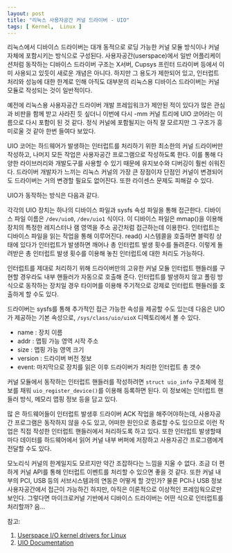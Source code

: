 ```yaml
---
layout: post
title: "리눅스 사용자공간 커널 드라이버 - UIO"
tags: [ Kernel,  Linux ]
---
```


리눅스에서 디바이스 드라이버는 대개 동적으로 로딩 가능한 커널 모듈 방식이나 커널 자체에 포함시키는 방식으로 구성된다. 사용자공간(userspace)에서 일반 어플리케이션처럼 동작하는 디바이스 드라이버 구조는 X서버, Cupsys 프린터 드라이버 등에서 이미 사용되고 있듯이 새로운 개념은 아니다. 하지만 그 용도가 제한되어 있고, 인터럽트 처리와 성능에 대한 한계로 인해 아직도 대부분의 리눅스용 디바이스 드라이버는 커널 모듈로 작성되는 것이 일반적이다.

예전에 리눅스용 사용자공간 드라이버 개발 프레임워크가 제안된 적이 있다가 많은 관심과 비판을 함께 받고 사라진 듯 싶더니 이번에 다시 -mm 커널 트리에 UIO 코어라는 이름으로 다시 포함이 된 것 같다. 정식 커널에 포함될지는 아직 잘 모르지만 그 구조가 흥미로울 것 같아 한번 들여다 보았다.

UIO 코어는 하드웨어가 발생하는 인터럽트를 처리하기 위한 최소한의 커널 드라이버만 작성하고, 나머지 모든 작업은 사용자공간 프로그램으로 작성하도록 한다. 이를 통해 다양한 라이브러리와 개발도구를 사용할 수 있기 때문에 유지보수와 디버깅이 훨씬 쉬워진다. 드라이버 개발자가 느끼는 리눅스 커널의 가장 큰 장점이자 단점인 커널이 변경되어도 드라이버는 거의 변경할 필요도 없어진다. 또한 라이센스 문제도 피해갈 수 있다.

UIO가 동작하는 방식은 다음과 같다.

각각의 UIO 장치는 하나의 디바이스 파일과 sysfs 속성 파일을 통해 접근한다. 디바이스 파일 이름은 `/dev/uio0`, `/dev/uio1` 식이다. 이 디바이스 파일은 mmap()을 이용해 장치의 특정한 레지스터나 램 영역을 주소 공간처럼 접근하는데 이용한다. 인터럽트는 디바이스 파일을 읽는 작업을 통해 이루어진다. read() 시스템콜을 호출하면 블럭킹 상태에 있다가 인터럽트가 발생하면 깨어나 총 인터럽트 발생 횟수를 돌려준다. 이렇게 돌려받은 총 인터럽트 발생 횟수를 이용해 놓친 인터럽트에 대한 처리도 가능하다.

인터럽트를 제대로 처리하기 위해 드라이버만의 고유한 커널 모듈 인터럽트 핸들러를 구현할 경우라도 내부 핸들러가 자동으로 호출해 준다. 인터럽트를 발생하지 않고 폴링 방식으로 동작하는 장치일 경우 타이머를 이용해 주기적으로 강제로 인터럽트 핸들러를 호출하게 할 수도 있다.

드라이버는 sysfs를 통해 추가적인 접근 가능한 속성을 제공할 수도 있는데 다음은 UIO가 제공하는 기본 속성으로, `/sys/class/uio/uioX` 디렉토리에서 볼 수 있다.

-   name : 장치 이름
-   addr : 맵핑 가능 영역 시작 주소
-   size : 맵핑 가능 영역 크기
-   version : 드라이버 버전 정보
-   event: 마지막으로 장치를 읽은 이후 드라이버가 처리한 인터럽트 총 갯수

커널 모듈에서 동작하는 인터럽트 핸들러를 작성하려면 `struct uio_info` 구조체에 정보를 채워 `uio_register_device()`를 이용해 등록하면 된다. 이 정보에는 인터럽트 핸들러 방식, 메모리 맵핑 정보 등을 담고 있다.

많 은 하드웨어들이 인터럽트 발생후 드라이버 ACK 작업을 해주어야하는데, 사용자공간 프로그램은 동작하지 않을 수도 있고, 어떠한 원인으로 종료할 수도 있으므로 이런 작업은 직접 작성한 인터럽트 핸들러에서 처리하도록 하고 있다. 또한 인터럽트 발생할때마다 데이터를 하드웨어에서 읽어 커널 내부 버퍼에 저장하고 사용자공간 프로그램에게 전달할 수도 있다.

모노리식 커널의 한계일지도 모르지만 약간 조잡하다는 느낌을 지울 수 없다. 조금 더 편하게 커널 API를 통해 인터럽트 이벤트를 처리할 수 있으면 좋을 것 같다. 또한 커널 내부의 PCI, USB 등의 서브시스템과의 연동은 어떻게 할 것인가? 물론 PCI나 USB 정보 사용자공간에서 접근이 가능하긴 하지만, 아직은 이론적으로 이상적인 프레임웍으로만 보인다. 그렇다면 마이크로커널 기반에서 디바이스 드라이버는 어떤 식으로 인터럽트를 처리할까? 음...

참고:

1.  [Userspace I/O kernel drivers for Linux](http://www.kroah.com/log/2006/12/13#uio)
2.  [UIO Documentation](http://www.kernel.org/pub/linux/kernel/people/gregkh/gregkh-2.6/gregkh-01-driver/uio-documentation.patch)

